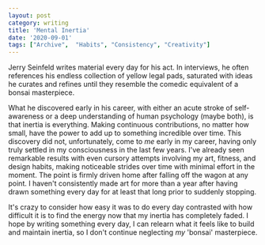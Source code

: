 ```yaml
---
layout: post
category: writing
title: 'Mental Inertia'
date: '2020-09-01'
tags: ["Archive",  "Habits", "Consistency", "Creativity"]
---
```


Jerry Seinfeld writes material every day for his act. In interviews, he often references his endless collection of yellow legal pads, saturated with ideas he curates and refines until they resemble the comedic equivalent of a bonsai masterpiece. 

<!--more-->

What he discovered early in his career, with either an acute stroke of self-awareness or a deep understanding of human psychology (maybe both), is that inertia is everything. Making continuous contributions, no matter how small, have the power to add up to something incredible over time. This discovery did not, unfortunately, come to _me_ early in my career, having only truly settled in my consciousness in the last few years. I've already seen remarkable results with even cursory attempts involving my art, fitness, and design habits, making noticeable strides over time with minimal effort in the moment. The point is firmly driven home after falling off the wagon at any point. I haven't consistently made art for more than a year after having drawn something every day for at least that long prior to suddenly stopping. 

It's crazy to consider how easy it was to do every day contrasted with how difficult it is to find the energy now that my inertia has completely faded. I hope by writing something every day, I can relearn what it feels like to build and maintain inertia, so I don't continue neglecting _my_ 'bonsai' masterpiece.